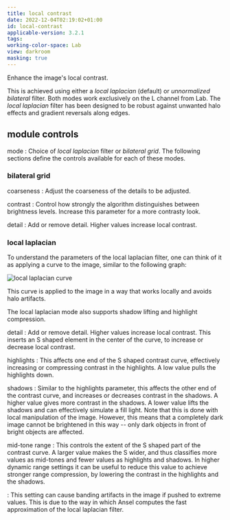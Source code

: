 ```yaml
---
title: local contrast
date: 2022-12-04T02:19:02+01:00
id: local-contrast
applicable-version: 3.2.1
tags:
working-color-space: Lab
view: darkroom
masking: true
---
```


Enhance the image's local contrast.

This is achieved using either a _local laplacian_ (default) or _unnormalized bilateral_ filter. Both modes work exclusively on the L channel from Lab. The _local laplacian_ filter has been designed to be robust against unwanted halo effects and gradient reversals along edges.

## module controls

mode
: Choice of _local laplacian_ filter or _bilateral grid_. The following sections define the controls available for each of these modes.

### bilateral grid

coarseness
: Adjust the coarseness of the details to be adjusted.

contrast
: Control how strongly the algorithm distinguishes between brightness levels. Increase this parameter for a more contrasty look.

detail
: Add or remove detail. Higher values increase local contrast.

### local laplacian

To understand the parameters of the local laplacian filter, one can think of it as applying a curve to the image, similar to the following graph:

![local laplacian curve](local-laplacian-curve.jpg)

This curve is applied to the image in a way that works locally and avoids halo artifacts.

The local laplacian mode also supports shadow lifting and highlight compression.

detail
: Add or remove detail. Higher values increase local contrast. This inserts an S shaped element in the center of the curve, to increase or decrease local contrast.

highlights
: This affects one end of the S shaped contrast curve, effectively increasing or compressing contrast in the highlights. A low value pulls the highlights down.

shadows
: Similar to the highlights parameter, this affects the other end of the contrast curve, and increases or decreases contrast in the shadows. A higher value gives more contrast in the shadows. A lower value lifts the shadows and can effectively simulate a fill light. Note that this is done with local manipulation of the image. However, this means that a completely dark image cannot be brightened in this way -- only dark objects in front of bright objects are affected.

mid-tone range
: This controls the extent of the S shaped part of the contrast curve. A larger value makes the S wider, and thus classifies more values as mid-tones and fewer values as highlights and shadows. In higher dynamic range settings it can be useful to reduce this value to achieve stronger range compression, by lowering the contrast in the highlights and the shadows.

: This setting can cause banding artifacts in the image if pushed to extreme values. This is due to the way in which Ansel computes the fast approximation of the local laplacian filter.
